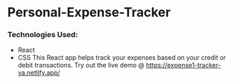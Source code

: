 # Personal-Expense-Tracker
### Technologies Used: 
- React
- CSS
This React app helps track your expenses based on your credit or debit transactions. 
Try out the live demo @ https://expense1-tracker-va.netlify.app/
